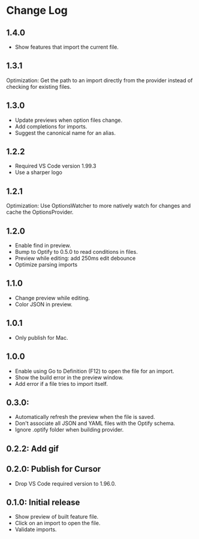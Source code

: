 # Change Log

<!--
All notable changes to the "Optify" extension will be documented in this file.
Check [Keep a Changelog](http://keepachangelog.com/) for recommendations on how to structure this file.
-->

## 1.4.0

* Show features that import the current file.

## 1.3.1

Optimization: Get the path to an import directly from the provider instead of checking for existing files.

## 1.3.0

* Update previews when option files change.
* Add completions for imports.
* Suggest the canonical name for an alias.

## 1.2.2

* Required VS Code version 1.99.3
* Use a sharper logo

## 1.2.1

Optimization: Use OptionsWatcher to more natively watch for changes and cache the OptionsProvider.

## 1.2.0

* Enable find in preview.
* Bump to Optify to 0.5.0 to read conditions in files.
* Preview while editing: add 250ms edit debounce
* Optimize parsing imports

## 1.1.0

* Change preview while editing.
* Color JSON in preview.

## 1.0.1
* Only publish for Mac.

## 1.0.0

* Enable using Go to Definition (F12) to open the file for an import.
* Show the build error in the preview window.
* Add error if a file tries to import itself.

## 0.3.0:

* Automatically refresh the preview when the file is saved.
* Don't associate all JSON and YAML files with the Optify schema.
* Ignore .optify folder when building provider.

## 0.2.2: Add gif

## 0.2.0: Publish for Cursor

* Drop VS Code required version to 1.96.0.

## 0.1.0: Initial release

* Show preview of built feature file.
* Click on an import to open the file.
* Validate imports.
